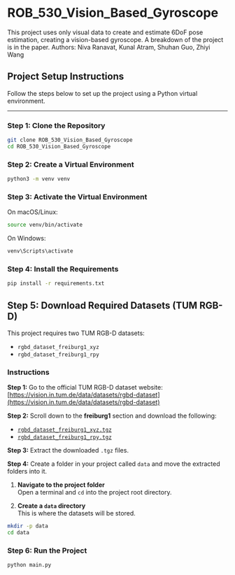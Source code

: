 # ROB_530_Vision_Based_Gyroscope

This project uses only visual data to create and estimate 6DoF pose estimation, creating a vision-based gyroscope. A breakdown of the project is in the paper. 
Authors: Niva Ranavat, Kunal Atram, Shuhan Guo, Zhiyi Wang


## Project Setup Instructions

Follow the steps below to set up the project using a Python virtual environment.

---

### Step 1: Clone the Repository

```bash
git clone ROB_530_Vision_Based_Gyroscope
cd ROB_530_Vision_Based_Gyroscope
```


### Step 2: Create a Virtual Environment

```bash
python3 -m venv venv
```

### Step 3: Activate the Virtual Environment
On macOS/Linux:

```bash
source venv/bin/activate
```


On Windows:

```bash
venv\Scripts\activate
```


### Step 4: Install the Requirements

```bash
pip install -r requirements.txt
```

## Step 5: Download Required Datasets (TUM RGB-D)

This project requires two TUM RGB-D datasets:

- `rgbd_dataset_freiburg1_xyz`
- `rgbd_dataset_freiburg1_rpy`

### Instructions

**Step 1:** Go to the official TUM RGB-D dataset website:  
[https://vision.in.tum.de/data/datasets/rgbd-dataset](https://vision.in.tum.de/data/datasets/rgbd-dataset)

**Step 2:** Scroll down to the **freiburg1** section and download the following:

- [`rgbd_dataset_freiburg1_xyz.tgz`](https://vision.in.tum.de/rgbd/dataset/freiburg1/rgbd_dataset_freiburg1_xyz.tgz)
- [`rgbd_dataset_freiburg1_rpy.tgz`](https://vision.in.tum.de/rgbd/dataset/freiburg1/rgbd_dataset_freiburg1_rpy.tgz)

**Step 3:** Extract the downloaded `.tgz` files.

**Step 4:** Create a folder in your project called `data` and move the extracted folders into it.  
  1. **Navigate to the project folder**  
   Open a terminal and `cd` into the project root directory.

  2. **Create a `data` directory**  
   This is where the datasets will be stored.

   ```bash
   mkdir -p data
   cd data
   ```




### Step 6: Run the Project

```bash
python main.py
```
